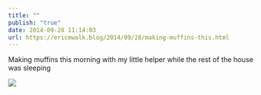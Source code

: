 ```yaml
---
title: ""
publish: "true"
date: 2014-09-28 11:14:03
url: https://ericmwalk.blog/2014/09/28/making-muffins-this.html
---
```


Making muffins this morning with my little helper while the rest of the house was sleeping

![](https://ericmwalk.blog/uploads/2022/79fae5d58a.jpg)